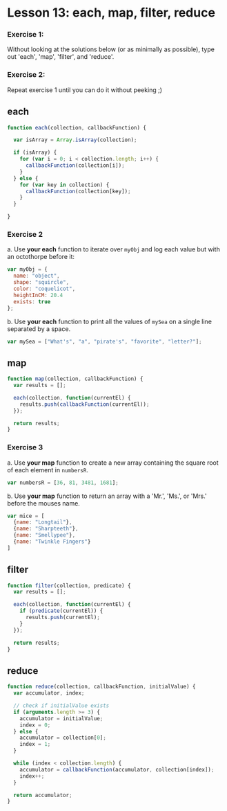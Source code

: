# Lesson 13: each, map, filter, reduce

### Exercise 1:
Without looking at the solutions below (or as minimally as possible), type out 'each', 'map', 'filter', and 'reduce'.

### Exercise 2:
Repeat exercise 1 until you can do it without peeking ;)

## each
```javascript
function each(collection, callbackFunction) {

  var isArray = Array.isArray(collection);

  if (isArray) {
    for (var i = 0; i < collection.length; i++) {
      callbackFunction(collection[i]);
    }
  } else {
    for (var key in collection) {
      callbackFunction(collection[key]);
    }
  }

}
```

### Exercise 2

a. Use **your each** function to iterate over `myObj` and log each value but with an octothorpe before it:

```javascript
var myObj = {
  name: "object",
  shape: "squircle",
  color: "coquelicot",
  heightInCM: 20.4
  exists: true
};
```

b. Use **your each** function to print all the values of `mySea` on a single line separated by a space.

```javascript
var mySea = ["What's", "a", "pirate's", "favorite", "letter?"];
```

## map
```javascript
function map(collection, callbackFunction) {
  var results = [];

  each(collection, function(currentEl) {
    results.push(callbackFunction(currentEl));
  });

  return results;
}
```

### Exercise 3
a. Use **your map** function to create a new array containing the square root of each element in `numbersR`.

```javascript
var numbersR = [36, 81, 3481, 1681];
```

b. Use **your map** function to return an array with a 'Mr.', 'Ms.', or 'Mrs.' before the mouses name.

```javascript
var mice = [
  {name: "Longtail"},
  {name: "Sharpteeth"},
  {name: "Smellypee"},
  {name: "Twinkle Fingers"}
]
```

## filter
```javascript
function filter(collection, predicate) {
  var results = [];

  each(collection, function(currentEl) {
    if (predicate(currentEl)) {
      results.push(currentEl);
    }
  });

  return results;
}
```

## reduce
```javascript
function reduce(collection, callbackFunction, initialValue) {
  var accumulator, index;

  // check if initialValue exists
  if (arguments.length >= 3) {
    accumulator = initialValue;
    index = 0;
  } else {
    accumulator = collection[0];
    index = 1;
  }

  while (index < collection.length) {
    accumulator = callbackFunction(accumulator, collection[index]);
    index++;
  }

  return accumulator;
}
```